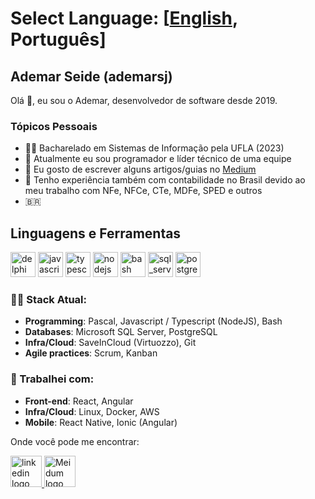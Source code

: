 # Select Language: [[English](README.md), Português]


## Ademar Seide (ademarsj)
Olá 👋, eu sou o Ademar, desenvolvedor de software desde 2019.

### Tópicos Pessoais
* :man_student: Bacharelado em Sistemas de Informação pela UFLA (2023)
* :briefcase: Atualmente eu sou programador e líder técnico de uma equipe
* :pencil: Eu gosto de escrever alguns artigos/guias no <a href="https://medium.com/@ademarsj">Medium</a>
* :file_folder: Tenho experiência também com contabilidade no Brasil devido ao meu trabalho com NFe, NFCe, CTe, MDFe, SPED e outros
* :brazil:

## Linguagens e Ferramentas
<img alt="delphi" style="height: 40px; width: 40px;" src="https://github.com/ademarsj/ademarsj/assets/59055854/b8728f4b-a257-4167-a4e8-e451c95e7878"> </img>
<img alt="javascript" style="height: 40px; width: 40px;" src="https://github.com/ademarsj/ademarsj/assets/59055854/e8ecddee-54f9-4418-a31b-d3ff64231e2e"> </img>
<img alt="typescript" style="height: 40px; width: 40px;" src="https://github.com/ademarsj/ademarsj/assets/59055854/baf6af3a-4f83-4ac6-a8fc-331ec2317722"> </img>
<img alt="nodejs" style="height: 40px; width: 40px;" src="https://github.com/ademarsj/ademarsj/assets/59055854/04205ce0-edd5-4998-8d22-7f8e6fe12f18"> </img>
<img alt="bash" style="height: 40px; width: 40px;" src="https://github.com/ademarsj/ademarsj/assets/59055854/5cef1af9-5b08-41ed-8532-c9b810facc8f"> </img>
<img alt="sql_server" style="height: 40px; width: 40px;" src="https://github.com/ademarsj/ademarsj/assets/59055854/cb6255e0-ebce-41d4-a129-73ae59fda162"> </img>
<img alt="postgres" style="height: 40px; width: 40px;" src="https://github.com/ademarsj/ademarsj/assets/59055854/fcc896e8-9f5a-4eb6-b11c-50dca06745c0"> </img>


### :man_technologist: Stack Atual:
* **Programming**: Pascal, Javascript / Typescript (NodeJS), Bash
* **Databases**: Microsoft SQL Server, PostgreSQL
* **Infra/Cloud**: SaveInCloud (Virtuozzo), Git
* **Agile practices**: Scrum, Kanban

### :scroll: Trabalhei com:
* **Front-end**: React, Angular
* **Infra/Cloud**: Linux, Docker, AWS
* **Mobile**: React Native, Ionic (Angular)

Onde você pode me encontrar:

<div>
<a href="https://linkedin.com/in/ademarsj">
<img alt= "linkedin logo" style="width: 50px; height:50px"  src="https://cdn-icons-png.flaticon.com/512/174/174857.png"/>
</a>

<a href="https://medium.com/@ademarsj">
<img alt= "Meidum logo" style="width: 50px; height:50px" src="https://miro.medium.com/max/1400/1*psYl0y9DUzZWtHzFJLIvTw.png"/>
</a>
</div>
